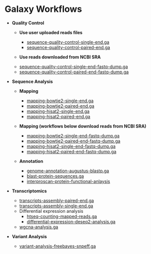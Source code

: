 # Galaxy Workflows

* **Quality Control**
    - **Use user uploaded reads files**
        + [sequence-quality-control-single-end.ga](https://raw.githubusercontent.com/MingChen0919/galaxy-workflows/master/sequence-quality-control-single-end.ga)
        + [sequence-quality-control-paired-end.ga](https://raw.githubusercontent.com/MingChen0919/galaxy-workflows/master/sequence-quality-control-paired-end.ga)
    
    - **Use reads downloaded from NCBI SRA**
    + [sequence-quality-control-single-end-fastq-dump.ga](https://raw.githubusercontent.com/MingChen0919/galaxy-workflows/master/sequence-quality-control-single-end-fastq-dump.ga)
    + [sequence-quality-control-paired-end-fastq-dump.ga](https://raw.githubusercontent.com/MingChen0919/galaxy-workflows/master/sequence-quality-control-paired-end-fastq-dump.ga)

* **Sequence Analysis**
    - **Mapping**
        + [mapping-bowtie2-single-end.ga](https://raw.githubusercontent.com/MingChen0919/galaxy-workflows/master/mapping-bowtie2-single-end.ga)
        + [mapping-bowtie2-paired-end.ga](https://raw.githubusercontent.com/MingChen0919/galaxy-workflows/master/mapping-bowtie2-paired-end.ga)
        + [mapping-hisat2-single-end.ga](https://raw.githubusercontent.com/MingChen0919/galaxy-workflows/master/mapping-hisat2-single-end.ga)
        + [mapping-hisat2-paired-end.ga](https://raw.githubusercontent.com/MingChen0919/galaxy-workflows/master/mapping-hisat2-paired-end.ga)
        
    - **Mapping (workflows below download reads from NCBI SRA)**    
        + [mapping-bowtie2-single-end-fastq-dump.ga](https://raw.githubusercontent.com/MingChen0919/galaxy-workflows/master/mapping-bowtie2-single-end-fastq-dump.ga)
        + [mapping-bowtie2-paired-end-fastq-dump.ga](https://raw.githubusercontent.com/MingChen0919/galaxy-workflows/master/mapping-bowtie2-paired-end-fastq-dump.ga)
        + [mapping-hisat2-single-end-fastq-dump.ga](https://raw.githubusercontent.com/MingChen0919/galaxy-workflows/master/mapping-hisat2-single-end-fastq-dump.ga)
        + [mapping-hisat2-paired-end-fastq-dump.ga](https://raw.githubusercontent.com/MingChen0919/galaxy-workflows/master/mapping-hisat2-paired-end-fastq-dump.ga)
        
    - **Annotation**
        + [genome-annotation-augustus-blastp.ga](https://raw.githubusercontent.com/MingChen0919/galaxy-workflows/master/genome-annotation-augustus-blastp.ga)
        + [blast-protein-sequences.ga](https://raw.githubusercontent.com/MingChen0919/galaxy-workflows/master/blast-protein-sequences.ga)
        + [interproscan-protein-functional-anlaysis](https://raw.githubusercontent.com/MingChen0919/galaxy-workflows/master/interproscan-protein-functional-analysis.ga)
    
* **Transcriptomics**
    + [transcripts-assembly-paired-end.ga](https://raw.githubusercontent.com/MingChen0919/galaxy-workflows/master/transcripts-assembly-paired-end.ga)
    + [transcripts-assembly-single-end.ga](https://raw.githubusercontent.com/MingChen0919/galaxy-workflows/master/transcripts-assembly-single-end.ga) 
    + Differential expression analysis
        - [htseq-counting-mapped-reads.ga](https://raw.githubusercontent.com/MingChen0919/galaxy-workflows/master/htseq-count-mapped-reads.ga)
        - [differential-expression-deseq2-analysis.ga](https://raw.githubusercontent.com/MingChen0919/galaxy-workflows/master/differential-expression-deseq2-analysis.ga)
    + [wgcna-analysis.ga](https://raw.githubusercontent.com/MingChen0919/galaxy-workflows/master/wgcna-analysis.ga)

* **Variant Analysis**
    + [variant-analysis-freebayes-snpeff.ga](https://raw.githubusercontent.com/MingChen0919/galaxy-workflows/master/variant-analysis-freebayes-snpeff.ga)